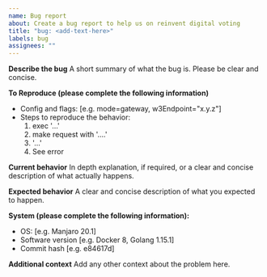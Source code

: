 ```yaml
---
name: Bug report
about: Create a bug report to help us on reinvent digital voting
title: "bug: <add-text-here>"
labels: bug
assignees: ""
---
```


**Describe the bug**
A short summary of what the bug is. Please be clear and concise.

**To Reproduce (please complete the following information)**

- Config and flags: [e.g. mode=gateway, w3Endpoint="x.y.z"]
- Steps to reproduce the behavior:
  1. exec '...'
  2. make request with '....'
  3. '...'
  4. See error

**Current behavior**
In depth explanation, if required, or a clear and concise description of what actually happens.

**Expected behavior**
A clear and concise description of what you expected to happen.

**System (please complete the following information):**

- OS: [e.g. Manjaro 20.1]
- Software version [e.g. Docker 8, Golang 1.15.1]
- Commit hash [e.g. e84617d]

**Additional context**
Add any other context about the problem here.
